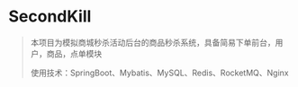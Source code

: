 # SecondKill

> 本项目为模拟商城秒杀活动后台的商品秒杀系统，具备简易下单前台，用户，商品，点单模块
>
> 使用技术：SpringBoot、Mybatis、MySQL、Redis、RocketMQ、Nginx